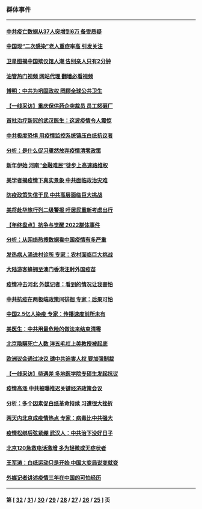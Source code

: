### 群体事件
---
#### [中共疫亡数据从37人突增到6万 备受质疑](../../pages/ncid279/n13907051.md?01160845) 
#### [中国现“二次感染”老人重症率高 引发关注](../../pages/ncid279/n13906493.md?01160845) 
#### [卫星图揭中国殡仪馆人潮 告别亲人只有2分钟](../../pages/ncid279/n13904053.md?01160845) 
#### [油管热门视频 网站代理 翻墙必看视频](http://138.2.39.72:81/youtube.html?epic-marker?01160845)
#### [博明：中共为巩固政权 罔顾全球公共卫生](../../pages/ncid279/n13901752.md?01160845) 
#### [【一线采访】重庆保供药企突裁员 员工怒砸厂](../../pages/ncid279/n13901673.md?01160845) 
#### [首批治疗新冠的武汉医生：这波疫情令人震惊](../../pages/ncid279/n13900313.md?01160845) 
#### [中共极度恐惧 用疫情监控系统镇压白纸抗议者](../../pages/ncid279/n13900225.md?01160845) 
#### [分析：是什么促习骤然放弃疫情清零政策](../../pages/ncid279/n13899652.md?01160845) 
#### [新年伊始 河南“金融难民”徒步上高速路维权](../../pages/ncid279/n13897842.md?01160845) 
#### [美学者揭疫情下真实景象 中共面临政治灾难](../../pages/ncid279/n13896569.md?01160845) 
#### [防疫政策失信于民 中共高层面临巨大挑战](../../pages/ncid279/n13894627.md?01160845) 
#### [美将赴华旅行列二级警报 吁居民重新考虑出行](../../pages/ncid279/n13894518.md?01160845) 
#### [【年终盘点】抗争与觉醒 2022群体事件](../../pages/ncid279/n13888314.md?01160845) 
#### [分析：从网络热搜数据看中国疫情有多严重](../../pages/ncid279/n13893186.md?01160845) 
#### [发热病人涌进村诊所 专家：农村面临巨大挑战](../../pages/ncid279/n13892271.md?01160845) 
#### [大陆游客蜂拥至澳门香港注射外国疫苗](../../pages/ncid279/n13892276.md?01160845) 
#### [疫情冲击河北 外媒记者：看到的情况让我害怕](../../pages/ncid279/n13891260.md?01160845) 
#### [中共抗疫在两极端政策间徘徊 专家：后果可怕](../../pages/ncid279/n13891235.md?01160845) 
#### [中国2.5亿人染疫 专家：传播速度前所未有](../../pages/ncid279/n13890708.md?01160845) 
#### [美医生：中共用最危险的做法来结束清零](../../pages/ncid279/n13889983.md?01160845) 
#### [北京隐瞒死亡人数 洋五毛杠上美教授被起底](../../pages/ncid279/n13886904.md?01160845) 
#### [欧洲议会通过决议 谴中共迫害人权 要加强制裁](../../pages/ncid279/n13885670.md?01160845) 
#### [【一线采访】待遇差 多地医学院专硕生发起抗议](../../pages/ncid279/n13883914.md?01160845) 
#### [疫情高涨 中共被曝推迟关键经济政策会议](../../pages/ncid279/n13884170.md?01160845) 
#### [分析：多个因素促白纸革命持续 习遭很大挫折](../../pages/ncid279/n13872455.md?01160845) 
#### [两天内北京成疫情热点 专家：病毒比中共强大](../../pages/ncid279/n13883440.md?01160845) 
#### [疫情松绑后弦紧绷 武汉人：中共治下没好日子](../../pages/ncid279/n13882348.md?01160845) 
#### [北京120急救电话激增 多为轻微或无症状者](../../pages/ncid279/n13882340.md?01160845) 
#### [王军涛：白纸运动只是开始 中国大变局说变就变](../../pages/ncid279/n13882183.md?01160845) 
#### [外媒记者讲述疫情三年在中国的可怕经历](../../pages/ncid279/n13881853.md?01160845) 

---
#### 第 [ [32](./32.md?01160845) / [31](./31.md?01160845) / [30](./30.md?01160845) / [29](./29.md?01160845) / [28](./28.md?01160845) / [27](./27.md?01160845) / [26](./26.md?01160845) / [25](./25.md?01160845) ] 页

